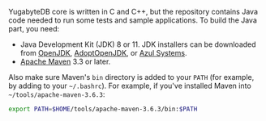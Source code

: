 <!--
+++
private = true
+++
-->

YugabyteDB core is written in C and C++, but the repository contains Java code needed to run some tests and sample applications.
To build the Java part, you need:

* Java Development Kit (JDK) 8 or 11.
  JDK installers can be downloaded from [OpenJDK](http://jdk.java.net/archive), [AdoptOpenJDK](https://adoptopenjdk.net/), or [Azul Systems](https://www.azul.com/downloads/zulu-community/).
* [Apache Maven](https://maven.apache.org/) 3.3 or later.

Also make sure Maven's `bin` directory is added to your `PATH` (for example, by adding to your `~/.bashrc`).
For example, if you've installed Maven into `~/tools/apache-maven-3.6.3`:

```sh
export PATH=$HOME/tools/apache-maven-3.6.3/bin:$PATH
```
